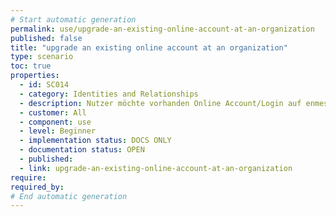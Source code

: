```yaml
---
# Start automatic generation
permalink: use/upgrade-an-existing-online-account-at-an-organization
published: false
title: "upgrade an existing online account at an organization"
type: scenario
toc: true
properties:
  - id: SC014
  - category: Identities and Relationships
  - description: Nutzer möchte vorhanden Online Account/Login auf enmeshed heben Bei bestimmten Service Providern Einloggen, QR Code einscannen, Kontakt eingehen, Website wird neu geladen, Nutzer ist mit enmeshed verbunden
  - customer: All
  - component: use
  - level: Beginner
  - implementation status: DOCS ONLY
  - documentation status: OPEN
  - published:
  - link: upgrade-an-existing-online-account-at-an-organization
require:
required_by:
# End automatic generation
---
```

